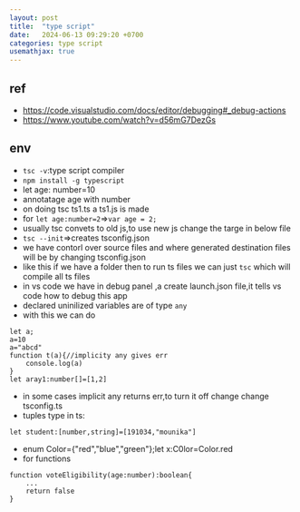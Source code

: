```yaml
---
layout: post
title:  "type script"
date:   2024-06-13 09:29:20 +0700
categories: type script
usemathjax: true
---
```

## ref
- https://code.visualstudio.com/docs/editor/debugging#_debug-actions
- https://www.youtube.com/watch?v=d56mG7DezGs
## env
- `tsc -v`:type script compiler
- `npm install -g typescript`
- let age: number=10
- annotatage age with number
- on doing tsc ts1.ts a ts1.js is made
- for `let age:number=2`=>`var age = 2;`
- usually tsc convets to old js,to use new js change the targe in below file
- `tsc --init`=>creates tsconfig.json
- we have contorl over source files and where generated destination files will  be by changing tsconfig.json
- like this if we have a folder then to run ts files we can just `tsc` which will compile all ts files
- in vs code we have in debug panel ,a create launch.json file,it tells vs code how to debug this app
- declared uninilized variables are of type `any`
- with this we can do
```
let a;
a=10
a="abcd"
function t(a){//implicity any gives err
    console.log(a)
}
let aray1:number[]=[1,2]
```
- in some cases  implicit any returns err,to turn it off change change tsconfig.ts
- tuples type in ts:
```
let student:[number,string]=[191034,"mounika"]
```
- enum Color={"red","blue","green"};let x:C0lor=Color.red
- for functions
```
function voteEligibility(age:number):boolean{
    ...
    return false    
}
```